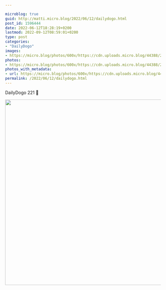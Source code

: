 ```yaml
---

microblog: true
guid: http://matti.micro.blog/2022/06/12/dailydogo.html
post_id: 1596444
date: 2022-06-12T18:28:19+0200
lastmod: 2022-09-12T08:59:01+0200
type: post
categories:
- "DailyDogo"
images:
- https://micro.blog/photos/600x/https://cdn.uploads.micro.blog/44388/2022/33d978e67e.jpg
photos:
- https://micro.blog/photos/600x/https://cdn.uploads.micro.blog/44388/2022/33d978e67e.jpg
photos_with_metadata:
- url: https://micro.blog/photos/600x/https://cdn.uploads.micro.blog/44388/2022/33d978e67e.jpg
permalink: /2022/06/12/dailydogo.html
---
```

DailyDogo 221 🐶

<img src="/media/uploads/2022/33d978e67e.jpg" width="600" height="600" alt="" />

